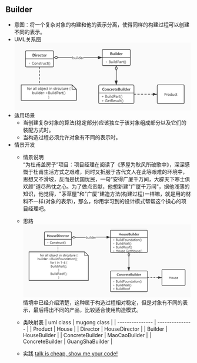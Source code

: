 ## Builder 

- 意图：将一个复杂对象的构建和他的表示分离，使得同样的构建过程可以创建不同的表示。
- UML关系图
  ![avatar](./../source/Builder.jpg)
- 适用场景
    - 当创建复杂对象的算法(稳定部分)应该独立于该对象组成部分以及它们的装配方式时。
    - 当构造过程必须允许对象有不同的表示时。
- 情景开发
  - 情景说明  
    “为杜甫盖房子”项目：项目经理在阅读了《茅屋为秋风所破歌中》，深深感慨于杜甫生活方式之艰难，同时又折服于古代文人在此等艰难的环境中，思想又不滑坡，反而是忧国忧民，一句“安得广厦千万间，大辟天下寒士俱欢颜”道尽热忱之心。为了做点贡献，他想新建"广厦千万间"，据他浅薄的知识，他觉得，"茅草屋"和"广厦"建造方法(构建过程)一样嘛，就是用的材料不一样(对象的表示)，那么，你用学习到的设计模式帮帮这个操心的项目经理吧。
  - 思路
  ![avatar](./../source/HouseBuilder.jpg)
    情境中已经介绍清楚，这种属于构造过程相对稳定，但是对象有不同的表示，最后得出不同的产品，比较适合使用构造模式。
  - 类映射表
    | uml class       | mugong class    |
    | --------------- | --------------- |
    | Product         | House           |
    | Director        | HouseDirector   |
    | Builder         | HouseBuilder    |
    | ConcreteBuilder | MaoCaoBuilder   |
    | ConcreteBuilder | GuangShaBuilder |

  - 实践 [talk is cheap, show me your code!](./Builder.cpp)
